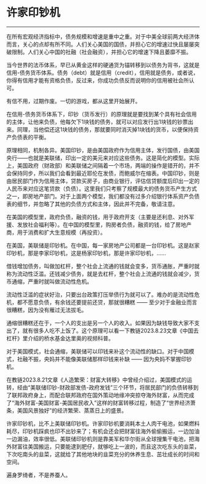 # 许家印钞机

* * *

在所有宏观经济指标中，债务规模和增速是重中之重。对于中美全球前两大经济体而言，关心的点却有所不同。人们关心美国的国债，并担心它的增速过快且屡屡突破限制。人们关心中国的社融（社会融资），并担心它的增速下降且萎靡不振。

当今世界的法币体系，早已从黄金这样的硬通货为锚转移到以债务为背书，这就是信用-债务货币体系。债务（debt）就是信用（credit），信用就是债务，或者说，你得有信用才能有资格负债，反过来，你成功负债反而说明你的信用被社会所认可。

有信不用，过期作废。一切的游戏，都从这里开始展开。

在信用-债务货币体系下，印钞（货币发行）的原理就是要找到某个具有社会信用的主体，让他来负债，他每欠下1块钱的债务，就可以对应发行出1块钱的钞票出来。同理，当他偿还这1块钱的债务，那就要同时消灭掉1块钱的货币，以便保持资产负债表的平衡。

原理相同，机制各异。美国印钞，是由美国政府作为信用主体，发行国债，由美国央行——也就是美联储，印出一定的美元来对应这些债务。这是简化的模型。实际上，美国政府（财政部）和美联储之间隔着一个市场，两端的操作是错开的，并不会保持同步，所以我们会看到最近耶伦在发债，而鲍威尔在缩表。中国印钞，则是由居民部门作为信用主体，贷款买房子，由商业银行，评估信贷额度后印出一定的人民币来对应这笔贷款（负债）。这里我们只考察了规模最大的债务货币产生方式之一，即房地产部门。对于上面两个模型，我们都没有过多介绍银行体系资产负债表的细节，并忽略了其他的负债方式和主体，因此并不完备，敬请注意。

在美国的模型里，政府负债，融资的钱，用于政府开支（主要是还利息、对外军援、发放社会福利等）。在中国的模型里，购房者负债，融资的钱，给了房地产商，用于消费和扩大生意规模（再投资）。

在美国，美联储是印钞机。在中国，每一家房地产公司都是一台印钞机。这是赵家印钞机，那是李家印钞机，这是杨家印钞机，那是许家印钞机，……

借钱增加债务，叫做加杠杆，整个社会上流通的钱就会变多，货币通胀，严重时就称为流动性泛滥。还钱减少债务，就是去杠杆，整个社会上流通的钱就会减少，货币通缩，严重时就叫做流动性危机。

流动性泛滥的症状好治，只要出台政策打压举债行为就可以了。难办的是流动性危机，都不愿意负债，有余钱还要提前还贷，那就很糟糕 —— 至少对于金融业而言很糟糕，因为没有雁过无法拔毛。

通缩很糟糕还在于，一个人的支出是另一个人的收入。如果因为缺钱导致大家不支出了，就有很多人吃不上饭了。这个原理可以看一下教链2023.8.23文章《中国去杠杆》里介绍的桥水基金达里奥的视频科普。

对于美国模式，社会通缩，美联储可以印钱来补这个流动性的缺口。对于中国模式，社融不振，央妈并不能像美联储那样印钱来补缺 —— 因为央妈不掌握印钞机。

在教链2023.8.21文章《人造繁荣：财富大转移》中曾经介绍过，美国模式的运转，经由“美联储印钞-财政部发债-政府发钱”三个环节，将居民部门的负债转移到了联邦政府身上，而配合联邦政府在国外策动地缘冲突掠夺海外财富，从而完成了“海外财富-美国财富-美国居民收入”这样的财富转移过程，制造了“世界经济萧条，美国风景独好”的经济繁荣、蒸蒸日上的盛景。

许家印钞机，比不上美联储印钞机。许家印钞机要消耗本土人肉干电池，如果燃料耗尽，印钞机踩疯也印不出钞来了；有机会还会把财富往海外偷偷搬运，一边加油一边漏油，效率很低。美联储印钞机则是靠美军和华尔街从全球搜集干电池，把海外财富往美国搬运，只要能逮到肥仔，就够吃上一波的，而且这次吃东头的韭菜，下次吃南头的韭菜，这就给了其他地块的韭菜充分的休养生息、茁壮成长的时间和空间。

遍身罗绮者，不是养蚕人。

